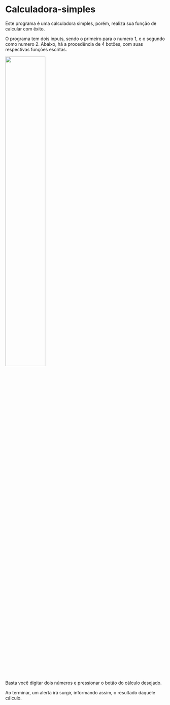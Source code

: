 # Calculadora-simples
Este programa é uma calculadora simples, porém, realiza sua função de calcular com êxito. 

O programa tem dois inputs, sendo o primeiro para o numero 1, e o segundo como numero 2.
Abaixo, há a procedência de 4 botões, com suas respectivas funções escritas.

<img src="https://user-images.githubusercontent.com/110792005/236917487-83c7b430-f68a-4434-9481-7fc7de6d4273.PNG" width='50%'>



Basta você digitar dois números e pressionar o botão do cálculo desejado. 

Ao terminar, um alerta irá surgir, informando assim, o resultado daquele cálculo.
